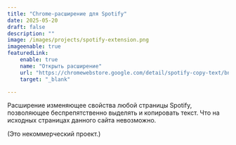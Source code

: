 ```yaml
---
title: "Chrome-расширение для Spotify"
date: 2025-05-20
draft: false
description: ""
image: /images/projects/spotify-extension.png
imageenable: true
featuredLink:
    enable: true
    name: "Открыть расширение"
    url: "https://chromewebstore.google.com/detail/spotify-copy-text/bndgclaeopajicdmodejlpbhcbcpnbgf"
    target: "_blank"

---
```



Расширение изменяющее свойства любой страницы Spotify, позволяющее беспрепятственно выделять и копировать текст. Что на исходных страницах данного сайта невозможно.

(Это некоммерческий проект.)